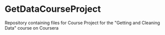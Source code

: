 GetDataCourseProject
====================

Repository containing files for Course Project for the "Getting and Cleaning Data" course on Coursera
